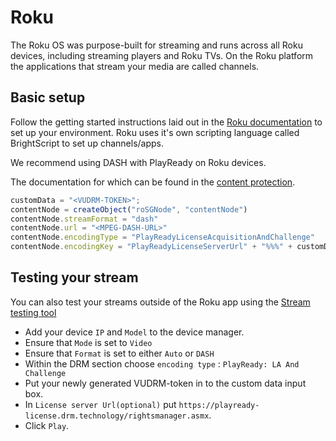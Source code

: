 # Roku

 The Roku OS was purpose-built for streaming and runs across all Roku devices, including streaming players and Roku TVs. On the Roku platform the applications that stream your media are called channels.

## Basic setup

Follow the getting started instructions laid out in the [Roku documentation](https://developer.roku.com/en-gb/overview) to set up your environment. Roku uses it's own scripting language called BrightScript to set up channels/apps.

We recommend using DASH with PlayReady on Roku devices.

The documentation for which can be found in the [content protection](https://developer.roku.com/en-gb/docs/specs/content-protection.md).

```javascript
customData = "<VUDRM-TOKEN>";
contentNode = createObject("roSGNode", "contentNode")
contentNode.streamFormat = "dash"
contentNode.url = "<MPEG-DASH-URL>"
contentNode.encodingType = "PlayReadyLicenseAcquisitionAndChallenge"
contentNode.encodingKey = "PlayReadyLicenseServerUrl" + "%%%" + customData
```

## Testing your stream

You can also test your streams outside of the Roku app using the [Stream testing tool](https://developer.roku.com/en-gb/docs/developer-program/dev-tools/tools-overview.md#stream-testing-tool)

- Add your device `IP` and `Model` to the device manager.
- Ensure that `Mode` is set to `Video`
- Ensure that `Format` is set to either `Auto` or `DASH`
- Within the DRM section choose `encoding type` : `PlayReady: LA And Challenge`
- Put your newly generated VUDRM-token in to the custom data input box.
- In `License server Url(optional)` put `https://playready-license.drm.technology/rightsmanager.asmx`.
- Click `Play`.
